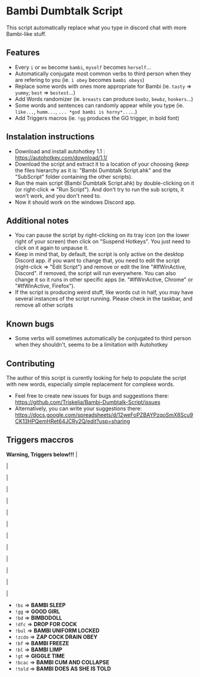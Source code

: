 # Bambi Dumbtalk Script

This script automatically replace what you type in discord chat with more Bambi-like stuff.

## Features
- Every `i` or `me` become `bambi`, `myself` becomes `herself`...
- Automatically conjugate most common verbs to third person when they are refering to you (ie. `i obey` becomes `bambi obeys`)
- Replace some words with ones more appropriate for Bambi (ie. `tasty` => `yummy`; `best` => `bestest`...)
- Add Words randomizer (ie. `breasts` can produce `boobz`, `bewbz`, `honkers`...)
- Some words and sentences can randomly appear while you type (ie. `like...`, `humm...`, `... *god bambi is horny*...`...) 
- Add Triggers macros (ie. `!gg` produces the GG trigger, in bold font)

## Instalation instructions
- Download and install autohotkey 1.1 : https://autohotkey.com/download/1.1/
- Download the script and extract it to a location of your choosing (keep the files hierarchy as it is: "Bambi Dumbtalk Script.ahk" and the "SubScript" folder containing the other scripts).
- Run the main script (Bambi Dumbtalk Script.ahk) by double-clicking on it (or right-click => "Run Script"). And don't try to run the sub scripts, it won't work, and you don't need to.
- Now it should work on the windows Discord app.

## Additional notes
- You can pause the script by right-clicking on its tray icon (on the lower right of your screen) then click on "Suspend Hotkeys". You just need to click on it again to unpause it.
- Keep in mind that, by default, the script is only active on the desktop Discord app. if you want to change that, you need to edit the script (right-click => "Edit Script") and remove or edit the line "#IfWinActive, Discord". if removed, the script will run everywhere. You can also change it so it runs in other specific apps (ie. "#IfWinActive, Chrome" or "#IfWinActive, Firefox").
- If the script is producing weird stuff, like words cut in half, you may have several instances of the script running. Please check in the taskbar, and remove all other scripts

## Known bugs
- Some verbs will sometimes automatically be conjugated to third person when they shouldn't, seems to be a limitation with Autohotkey

## Contributing
The author of this script is curently looking for help to populate the script with new words, especially simple replacement for complexe words.
- Feel free to create new issues for bugs and suggestions there: https://github.com/Triskelia/Bambi-Dumbtalk-Script/issues
- Alternatively, you can write your suggestions there: https://docs.google.com/spreadsheets/d/12weFoPZBAYPzqoSmX8Scu9CK13HPQemHRet64JCRy2Q/edit?usp=sharing

## Triggers maccros
**Warning, Triggers below!!!**
 |
 
 |
 
 |
 
 |
 
 |
 
 |
 
 |
 
 |
 
 |
 
 |
 
 |
 
 |
 
 |

- `!bs` => **BAMBI SLEEP**
- `!gg` => **GOOD GIRL**
- `!bd` => **BIMBODOLL**
- `!dfc` => **DROP FOR COCK**
- `!bul` => **BAMBI UNIFORM LOCKED**
- `!zcdo` => **ZAP COCK DRAIN OBEY**
- `!bf` => **BAMBI FREEZE**
- `!bl` => **BAMBI LIMP**
- `!gt` => **GIGGLE TIME**
- `!bcac` => **BAMBI CUM AND COLLAPSE**
- `!told` => **BAMBI DOES AS SHE IS TOLD**
